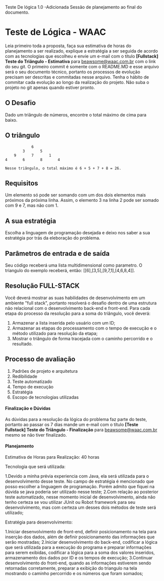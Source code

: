 Teste De lógica 1.0 
-Adicionada Sessão de planejamento ao final do documento.

# Teste de Lógica - WAAC

Leia primeiro toda a proposta, faça sua estimativa de horas do planejamento a ser realizado, explique a estratégia a ser seguida de acordo com as tecnologias que escolheu e envie um e-mail com o título **[Fullstack] Teste do Triângulo - Estimativa** para beawsome@waac.com.br com o link do seu git.
O primeiro commit é somente com o README.MD e esse arquivo será o seu documento técnico, portanto os processos de evolução precisam ser descritas e commitadas nesse arquivo. Tenha o hábito de commitar cada evolução ao longo da realização do projeto. Não suba o projeto no git apenas quando estiver pronto.

## O Desafio

Dado um triângulo de números, encontre o total máximo de cima para baixo.

## O triângulo

                6
            3       5
        9       7       1
    4       6       8       4    

    Nesse triângulo, o total máximo é 6 + 5 + 7 + 8 = 26.

## Requisitos

Um elemento só pode ser somando com um dos dois elementos mais próximos da próxima linha. Assim, o elemento 3 na linha 2 pode ser somado com 9 e 7, mas não com 1.

## A sua estratégia

Escolha a linguagem de programação desejada e deixo nos saber a sua estratégia por trás da eleboração do problema.

## Parâmetros de entrada e de saída

Seu código receberá uma lista multidimensional como parametro. O triangulo do exemplo receberá, então: [[6],[3,5],[9,7,1],[4,6,8,4]].

## Resolução FULL-STACK

Você deverá mostrar as suas habilidades de desenvolvimento em um ambiente "full stack", portanto resolverá o desafio dentro de uma estrutura não relacional com o desenvolvimento back-end e front-end.
Para cada etapa do processo da resolução para a soma do triângulo, você deverá:

1. Armazenar a lista inserida pelo usuário com um ID;
2. Armazenar as etapas do processamento com o tempo de execução e o método utilizado para resolução da etapa;
3. Mostrar o triângulo de forma tracejada com o caminho percorrido e o resultado.

## Processo de avaliação

1. Padrões de projeto e arquitetura
2. Redibilidade
3. Teste automatizado
4. Tempo de execução
5. Estratégia
6. Escopo de tecnologias utilizadas

#### Finalização e Dúvidas

As dúvidas para a resolução da lógica do problema faz parte do teste, portanto ao passar os 7 dias mande um e-mail com o título **[Teste Fullstack] Teste do Triângulo - Finalização** para beawsome@waac.com.br mesmo se não tiver finalizado.

#### Planejamento

Estimativa de Horas para Realização: 40 horas

Tecnologia que será utilizada:
 
1.Devido a minha prévia experiencia com Java, ela será utilizada para o desenvolvimento desse teste. No campo de estratégia é mencionado que posso escolher a linguagem de programação. Porém admito que fiquei na dúvida se java poderia ser utilizado nesse teste;
2.Com relação ao posterior teste automatizado, nesse momento inicial de desenvolvimento, ainda não tenho certeza se vou utilizar JUnit ou Robot framework para seu desenvolvimento, mas com certeza um desses dois métodos de teste será utilizado;

Estratégia para desenvolvimento:
 
1.Iniciar desenvolvimento de front-end, definir posicionamento na tela para inserção dos dados, além de definir posicionamento das informações que serão mostradas;
2.Iniciar desenvolvimento do back-end, codificar a lógica que será utilizada para a execução do programa e preparar informações para serem exibidas, codificar a lógica para a soma dos valores inseridos, armazenamento dos dados por ID e os tempos de execução;
3.Continuar desenvolvimento do front-end, quando as informações estiverem sendo retornadas corretamente, preparar a exibição do triangulo na tela mostrando o caminho percorrido e os números que foram somados;